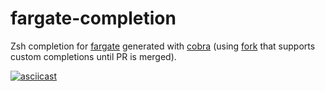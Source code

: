 # fargate-completion

Zsh completion for [fargate](https://github.com/jpignata/fargate) generated with [cobra](https://github.com/spf13/cobra/pull/646) (using [fork](https://github.com/rsteube/cobra) that supports custom completions until PR is merged).

[![asciicast](https://asciinema.org/a/O9ITxnx9QS1U0WSk6M0XFcQAC.svg)](https://asciinema.org/a/O9ITxnx9QS1U0WSk6M0XFcQAC)
